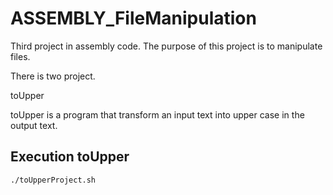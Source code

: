 # ASSEMBLY_FileManipulation

Third project in assembly code. The purpose of this project is to manipulate files.

There is two project.

toUpper

toUpper is a program that transform an input text into upper case in the output text. 

## Execution toUpper
 

```bash
./toUpperProject.sh
```

